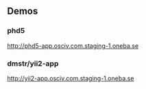 ## Demos

### phd5
 
http://phd5-app.osciv.com.staging-1.oneba.se

### dmstr/yii2-app

http://yii2-app.osciv.com.staging-1.oneba.se
